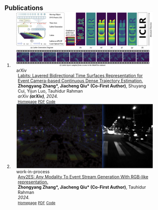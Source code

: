 <h2 id="publications" style="margin: 2px 0px -15px;">Publications</h2>

<div class="publications">
<ol class="bibliography">

<!-- Selected publications. Please refer to my <a href="https://scholar.google.com/citations?user=JQnsB8MAAAAJ&hl=en">Google Scholar</a> for a full paper list. -->
<li>
<div class="pub-row">

  <div class="col-sm-3 abbr" style="position: relative;padding-right: 15px;padding-left: 15px;">
    <img src="assets/img/labits.png" class="teaser img-fluid z-depth-1">
    <abbr class="badge">arXiv</abbr>
  </div>

  <div class="col-sm-9" style="position: relative;padding-right: 15px;padding-left: 20px;">
    <div class="title"><a href="https://iclr.cc">Labits: Layered Bidirectional Time Surfaces Representation for Event Camera-based Continuous Dense Trajectory Estimation.</a></div>
    <div class="author"><strong>Zhongyang Zhang*, Jiacheng Qiu* (Co-First Author)</strong>, Shuyang Cui, Yijun Luo, Tauhidur Rahman</div>
    <div class="periodical"><em>arXiv <strong>(arXiv)</strong>, 2024.</em></div>
    <div class="links">
      <a href="https://github.com/j8chiu" class="btn btn-sm z-depth-0" role="button" target="_blank" style="font-size:12px;">Homepage</a>  
      <a href="https://github.com/j8chiu" class="btn btn-sm z-depth-0" role="button" target="_blank" style="font-size:12px;">PDF</a>
      <a href="https://github.com/j8chiu" class="btn btn-sm z-depth-0" role="button" target="_blank" style="font-size:12px;">Code</a> 
    </div>
  </div>
</div>
</li>

<li>
<div class="pub-row">

  <div class="col-sm-3 abbr" style="position: relative;padding-right: 15px;padding-left: 15px;">
    <img src="assets/img/rgb_like.png" class="teaser img-fluid z-depth-1">
    <abbr class="badge">work-in-process</abbr>
  </div>

  <div class="col-sm-9" style="position: relative;padding-right: 15px;padding-left: 20px;">
    <div class="title"><a href="https://iclr.cc">Any2ES: Any Modality To Event Stream Generation With RGB-like representation.</a></div>
    <div class="author"><strong>Zhongyang Zhang*, Jiacheng Qiu* (Co-First Author)</strong>, Tauhidur Rahman</div>
    <div class="periodical"><em>2024.</em></div>
    <div class="links">
      <a href="https://github.com/j8chiu" class="btn btn-sm z-depth-0" role="button" target="_blank" style="font-size:12px;">Homepage</a>  
      <a href="https://github.com/j8chiu" class="btn btn-sm z-depth-0" role="button" target="_blank" style="font-size:12px;">PDF</a>
      <a href="https://github.com/j8chiu" class="btn btn-sm z-depth-0" role="button" target="_blank" style="font-size:12px;">Code</a> 
    </div>
  </div>
</div>
</li>


<!-- <li>
<div class="pub-row">

  <div class="col-sm-3 abbr" style="position: relative;padding-right: 15px;padding-left: 15px;">
    <img src="assets/img/rgb_like.png" class="teaser img-fluid z-depth-1">
    <abbr class="badge">arXiv</abbr>
  </div>

  <div class="col-sm-9" style="position: relative;padding-right: 15px;padding-left: 20px;">
    <div class="title"><a href="https://iclr.cc">Any2ES: Any Modality To Event Stream Generation With RGB-like representation.</a></div>
    <div class="author"><strong>Zhongyang Zhang*, Jiacheng Qiu* (Co-First Author)</strong>, Tauhidur Rahman</div>
    <div class="periodical"><em>arXiv <strong>(arXiv)</strong>, 2024.</em></div>
    <div class="links">
      <a href="https://github.com/j8chiu" class="btn btn-sm z-depth-0" role="button" target="_blank" style="font-size:12px;">Homepage</a>  
      <a href="https://github.com/j8chiu" class="btn btn-sm z-depth-0" role="button" target="_blank" style="font-size:12px;">PDF</a>
      <a href="https://github.com/j8chiu" class="btn btn-sm z-depth-0" role="button" target="_blank" style="font-size:12px;">Code</a> 
    </div>
  </div>
</div>
</li> -->



<!-- <li>
<div class="pub-row">

  <div class="col-sm-3 abbr" style="position: relative;padding-right: 15px;padding-left: 15px;">
    <img src="assets/img/exact.png" class="teaser img-fluid z-depth-1">
    <abbr class="badge">CVPR 2024 Highlight</abbr>
  </div>

  <div class="col-sm-9" style="position: relative;padding-right: 15px;padding-left: 20px;">
      <div class="title">  
        <a href="https://arxiv.org/pdf/2403.12534.pdf">ExACT: Language-guided Conceptual Reasoning and Uncertainty Estimation for Event-based Action Recognition and More</a>  
      </div>  
      <div class="author"><strong>Jiazhou Zhou</strong>, Xu Zheng,Yuanhuiyi Lyu, Lin Wang</div>  
      <div class="periodical"><em>The IEEE/CVF Conference on Computer Vision and Pattern Recognition <strong>(CVPR) <span style="color: red;">Highlight (2.8%)</span></strong>, 2024.</em></div>  
      <div class="links">  
        <a href="https://vlislab22.github.io/ExACT/" class="btn btn-sm z-depth-0" role="button" target="_blank" style="font-size:12px;">Homepage</a>  
        <a href="https://arxiv.org/pdf/2403.12534.pdf" class="btn btn-sm z-depth-0" role="button" target="_blank" style="font-size:12px;">PDF</a>  
        <a href="https://github.com/jiazhou-garland/ExACT" class="btn btn-sm z-depth-0" role="button" target="_blank" style="font-size:12px;">Code</a>  
      </div>  
  </div>
</div>
</li> -->


<br>

</ol>
</div>